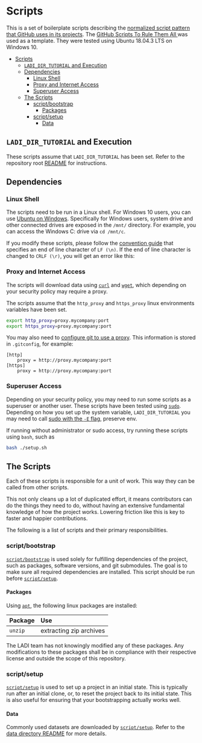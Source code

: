# Scripts

This is a set of boilerplate scripts describing the [normalized script pattern that GitHub uses in its projects](https://github.blog/2015-06-30-scripts-to-rule-them-all/). The [GitHub Scripts To Rule Them All
](https://github.com/github/scripts-to-rule-them-all) was used as a template. They were tested using Ubuntu 18.04.3 LTS on Windows 10.

- [Scripts](#scripts)
  - [`LADI_DIR_TUTORIAL` and Execution](#ladi_dir_tutorial-and-execution)
  - [Dependencies](#dependencies)
    - [Linux Shell](#linux-shell)
    - [Proxy and Internet Access](#proxy-and-internet-access)
    - [Superuser Access](#superuser-access)
  - [The Scripts](#the-scripts)
    - [script/bootstrap](#scriptbootstrap)
      - [Packages](#packages)
    - [script/setup](#scriptsetup)
      - [Data](#data)

## `LADI_DIR_TUTORIAL` and Execution

These scripts assume that `LADI_DIR_TUTORIAL` has been set. Refer to the repository root [README](../README.md) for instructions.

## Dependencies

### Linux Shell

The scripts need to be run in a Linux shell. For Windows 10 users, you can use [Ubuntu on Windows](https://tutorials.ubuntu.com/tutorial/tutorial-ubuntu-on-windows#0). Specifically for Windows users, system drive and other connected drives are exposed in the `/mnt/` directory. For example, you can access the Windows C: drive via `cd /mnt/c`.

If you modify these scripts, please follow the [convention guide](https://github.com/LADI-Dataset/ladi-overview/blob/master/CONTRIBUTING.md#convention-guide) that specifies an end of line character of `LF (\n)`. If the end of line character is changed to `CRLF (\r)`, you will get an error like this:

### Proxy and Internet Access

The scripts will download data using [`curl`](https://curl.haxx.se/docs/manpage.html) and [`wget`](https://manpages.ubuntu.com/manpages/trusty/man1/wget.1.html), which depending on your security policy may require a proxy.

The scripts assume that the `http_proxy` and `https_proxy` linux environments variables have been set.

```bash
export http_proxy=proxy.mycompany:port
export https_proxy=proxy.mycompany:port
```

You may also need to [configure git to use a proxy](https://stackoverflow.com/q/16067534). This information is stored in `.gitconfig`, for example:

```git
[http]
	proxy = http://proxy.mycompany:port
[https]
	proxy = http://proxy.mycompany:port
```

### Superuser Access

Depending on your security policy, you may need to run some scripts as a superuser or another user. These scripts have been tested using [`sudo`](https://manpages.ubuntu.com/manpages/disco/en/man8/sudo.8.html). Depending on how you set up the system variable, `LADI_DIR_TUTORIAL` you may need to call [sudo with the `-E` flag](https://stackoverflow.com/a/8633575/363829), preserve env.

If running without administrator or sudo access, try running these scripts using `bash`, such as

```bash
bash ./setup.sh
```

## The Scripts

Each of these scripts is responsible for a unit of work. This way they can be called from other scripts.

This not only cleans up a lot of duplicated effort, it means contributors can do the things they need to do, without having an extensive fundamental knowledge of how the project works. Lowering friction like this is key to faster and happier contributions.

The following is a list of scripts and their primary responsibilities.

### script/bootstrap

[`script/bootstrap`][bootstrap] is used solely for fulfilling dependencies of the project, such as packages, software versions, and git submodules. The goal is to make sure all required dependencies are installed. This script should be run before
[`script/setup`][setup].

#### Packages

Using [`apt`](https://help.ubuntu.com/lts/serverguide/apt.html), the following linux packages are installed:

| Package        |  Use |
| :-------------| :--  |
`unzip` | extracting zip archives

The LADI team has not knowingly modified any of these packages. Any modifications to these packages shall be in compliance with their respective license and outside the scope of this repository.

### script/setup

[`script/setup`][setup] is used to set up a project in an initial state. This is typically run after an initial clone, or, to reset the project back to its initial state. This is also useful for ensuring that your bootstrapping actually works well.

#### Data

Commonly used datasets are downloaded by [`script/setup`][setup]. Refer to the [data directory README](../data/README.md) for more details.

<!--  NOT YET IMPLEMENTED BUT COMMENTED FOR FUTURE REFERENCE

### script/update

[`script/update`][update] is used to update the project after a fresh pull.

If you have not worked on the project for a while, running [`script/update`][update] after
a pull will ensure that everything inside the project is up to date and ready to work.

Typically, [`script/bootstrap`][bootstrap] is run inside this script. This is also a good
opportunity to run database migrations or any other things required to get the
state of the app into shape for the current version that is checked out.

### script/server

[`script/server`][server] is used to start the application.

For a web application, this might start up any extra processes that the 
application requires to run in addition to itself.

[`script/update`][update] should be called ahead of any application booting to ensure that
the application is up to date and can run appropriately.

### script/test

[`script/test`][test] is used to run the test suite of the application.

A good pattern to support is having an optional argument that is a file path.
This allows you to support running single tests.

Linting (i.e. rubocop, jshint, pmd, etc.) can also be considered a form of testing. These tend to run faster than tests, so put them towards the beginning of a [`script/test`][test] so it fails faster if there's a linting problem.

[`script/test`][test] should be called from [`script/cibuild`][cibuild], so it should handle
setting up the application appropriately based on the environment. For example,
if called in a development environment, it should probably call [`script/update`][update]
to always ensure that the application is up to date. If called from
[`script/cibuild`][cibuild], it should probably reset the application to a clean state.

### script/cibuild

[`script/cibuild`][cibuild] is used for your continuous integration server.
This script is typically only called from your CI server.

You should set up any specific things for your environment here before your tests
are run. Your test are run simply by calling [`script/test`][test].

### script/console

[`script/console`][console] is used to open a console for your application.

A good pattern to support is having an optional argument that is an environment
name, so you can connect to that environment's console.

You should configure and run anything that needs to happen to open a console for
the requested environment.

-->

<!-- Relative Links -->
[bootstrap]: bootstrap.sh
[setup]: setup.sh
[update]: update.sh
[server]: server.sh
[test]: test.sh
[cibuild]: cibuild.sh
[console]: console.sh
